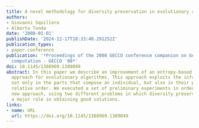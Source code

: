 ```yaml
---
title: A novel methodology for diversity preservation in evolutionary algorithms
authors:
- Giovanni Squillero
- Alberto Tonda
date: '2008-01-01'
publishDate: '2024-12-17T18:33:40.291252Z'
publication_types:
- paper-conference
publication: '*Proceedings of the 2008 GECCO conference companion on Genetic and evolutionary
  computation - GECCO ′08*'
doi: 10.1145/1388969.1389049
abstract: In this paper we describe an improvement of an entropy-based diversity preservation
  approach for evolutionary algorithms. This approach exploits the information contained
  not only in the parts that compose an individual, but also in their position and
  relative order. We executed a set of preliminary experiments in order to test the
  new approach, using two different problems in which diversity preservation plays
  a major role in obtaining good solutions.
links:
- name: URL
  url: https://doi.org/10.1145/1388969.1389049
---
```

